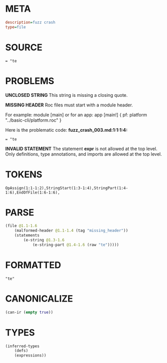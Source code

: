 # META
~~~ini
description=fuzz crash
type=file
~~~
# SOURCE
~~~roc
= "te
~~~
# PROBLEMS
**UNCLOSED STRING**
This string is missing a closing quote.

**MISSING HEADER**
Roc files must start with a module header.

For example:
        module [main]
or for an app:
        app [main!] { pf: platform "../basic-cli/platform.roc" }

Here is the problematic code:
**fuzz_crash_003.md:1:1:1:4:**
```roc
= "te
```


**INVALID STATEMENT**
The statement **expr** is not allowed at the top level.
Only definitions, type annotations, and imports are allowed at the top level.

# TOKENS
~~~zig
OpAssign(1:1-1:2),StringStart(1:3-1:4),StringPart(1:4-1:6),EndOfFile(1:6-1:6),
~~~
# PARSE
~~~clojure
(file @1.1-1.6
	(malformed-header @1.1-1.4 (tag "missing_header"))
	(statements
		(e-string @1.3-1.6
			(e-string-part @1.4-1.6 (raw "te")))))
~~~
# FORMATTED
~~~roc
"te"
~~~
# CANONICALIZE
~~~clojure
(can-ir (empty true))
~~~
# TYPES
~~~clojure
(inferred-types
	(defs)
	(expressions))
~~~
